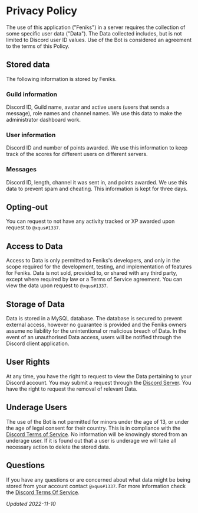 # Privacy Policy

The use of this application ("Feniks") in a server requires the collection of some specific user data ("Data").
The Data collected includes, but is not limited to Discord user ID values. Use of the Bot is considered an agreement to
the terms of this Policy. 

## Stored data

The following information is stored by Feniks.

### Guild information
Discord ID, Guild name, avatar and active users (users that sends a message), role names and channel names.
We use this data to make the administrator dashboard work.

### User information
Discord ID and number of points awarded.
We use this information to keep track of the scores for different users on different servers.
 
### Messages
Discord ID, length, channel it was sent in, and points awarded.
We use this data to prevent spam and cheating. This information is kept for three days.

## Opting-out
You can request to not have any activity tracked or XP awarded upon request to `@xqus#1337`.

## Access to Data

Access to Data is only permitted to Feniks's developers, and only in the scope required for the development, testing, and
implementation of features for Feniks. Data is not sold, provided to, or shared with any third party, except where required
by law or a Terms of Service agreement. You can view the data upon request to `@xqus#1337`.

## Storage of Data

Data is stored in a MySQL database. The database is secured to prevent external access, however no guarantee is provided
and the Feniks owners assume no liability for the unintentional or malicious breach of Data. In the event of an
unauthorised Data access, users will be notified through the Discord client application.

## User Rights

At any time, you have the right to request to view the Data pertaining to your Discord account. You may submit a request
through the [Discord Server](https://feniksbot.com). You have the right to request the removal of relevant Data.

## Underage Users

The use of the Bot is not permitted for minors under the age of 13, or under the age of legal consent for their country.
This is in compliance with the [Discord Terms of Service](https://discord.com/terms). No information will be knowingly
stored from an underage user. If it is found out that a user is underage we will take all necessary action to delete
the stored data.

## Questions

If you have any questions or are concerned about what data might be being stored from your account contact `@xqus#1337`.
For more information check the [Discord Terms Of Service](https://discord.com/terms).

*Updated 2022-11-10*